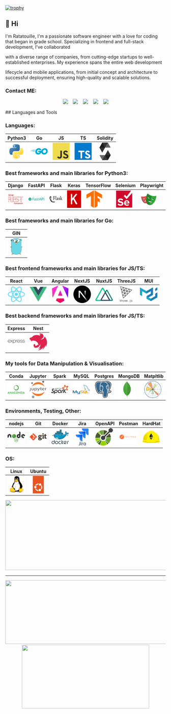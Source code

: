 [![trophy](https://github-profile-trophy.vercel.app/?username=BlueBigThink&ranking=B,C&theme=algolia&SECRET&title=Followers,Commits,Repositories,Experience,MultipleLang,-Stars,-PullRequest,-Reviews&theme=onedark)](https://github.com/ryo-ma/github-profile-trophy)
  
## 👋 Hi

I'm Ratatouille, I'm a passionate software engineer with a love for coding that began in grade
school. Specializing in frontend and full-stack development, I've collaborated

with a diverse range of companies, from cutting-edge startups to well-
established enterprises. My experience spans the entire web development

lifecycle and mobile applications, from initial concept and architecture to
successful deployment, ensuring high-quality and scalable solutions.

### Contact ME:
<p align="center">
  <a href="https://www.linkedin.com/in/juancarlos0330" target="_blank" rel="noopener noreferrer"><img src="https://img.icons8.com/fluency/2x/linkedin.png"  width="50" /></a>
  &nbsp;&nbsp;
  <a href="mailto:juancarlos.king0330@gmail.com" target="_blank" rel="noopener noreferrer"><img src="https://img.icons8.com/fluency/2x/gmail-new.png"  width="50" /></a>
  &nbsp;&nbsp;
  <a href="https://join.skype.com/invite/eU5RItNU94sI" target="_blank" rel="noopener noreferrer"><img src="https://img.icons8.com/color/2x/skype.png"  width="50" /></a>
  &nbsp;&nbsp;
  <a href="https://t.me/juancarlos_0330" target="_blank" rel="noopener noreferrer"><img src="https://img.icons8.com/color/2x/telegram-app.png"  width="50" /></a>
  &nbsp;&nbsp;
  <a href="https://juancarlos-porfolio.my.canva.site" target="_blank" rel="noopener noreferrer"><img src="https://img.icons8.com/nolan/2x/link.png"  width="50" /></a>
</p>
## Languages and Tools 
<div>

### Languages:
| Python3 | Go | JS | TS | Solidity |
|----------|----------|----------|-----|-----|
|  <img src="https://github.com/devicons/devicon/blob/master/icons/python/python-original.svg" title="Python"  alt="Python" width="55" height="55"/> |  <img src="https://github.com/devicons/devicon/blob/master/icons/go/go-original-wordmark.svg" title="Go" alt="Go" width="55" height="55"/> |  <img src="https://github.com/devicons/devicon/blob/master/icons/javascript/javascript-original.svg" title="JavaScript" alt="JavaScript" width="55" height="55"/> |  <img src="https://github.com/devicons/devicon/blob/master/icons/typescript/typescript-original.svg" title="TypeScript" alt="TypeScript" width="55" height="55"/> |  <img src="https://github.com/devicons/devicon/blob/master/icons/solidity/solidity-original.svg" title="Solidity" alt="Solidity" width="55" height="55"/>|

  

### Best frameworks and main libraries for Python3:

| Django | FastAPI | Flask | Keras | TensorFlow | Selenium | Playwright |
|----------|----------|----------|----------|----------|----------|----------|
|  <img src="https://github.com/devicons/devicon/blob/master/icons/djangorest/djangorest-line.svg" title="Django"  alt="Django" width="55" height="55"/> |  <img src="https://github.com/devicons/devicon/blob/master/icons/fastapi/fastapi-original-wordmark.svg" title="FastAPI"  alt="FastAPI" width="55" height="55"/> |  <img src="https://github.com/devicons/devicon/blob/master/icons/flask/flask-original-wordmark.svg" title="Flask"  alt="Flask" width="55" height="55"/> |  <img src="https://github.com/devicons/devicon/blob/master/icons/keras/keras-original.svg" title="Keras"  alt="Keras" width="55" height="55"/> |  <img src="https://github.com/devicons/devicon/blob/master/icons/tensorflow/tensorflow-original.svg" title="TF"  alt="TF" width="55" height="55"/> |  <img src="https://github.com/devicons/devicon/blob/master/icons/selenium/selenium-original.svg" title="Selenium"  alt="Selenium" width="55" height="55"/> |  <img src="https://github.com/devicons/devicon/blob/master/icons/playwright/playwright-original.svg" title="Playwright"  alt="Playwright" width="55" height="55"/> |



### Best frameworks and main libraries for Go:
| GIN |
|--------|
|  <img src="https://github.com/devicons/devicon/blob/master/icons/go/go-original.svg" title="GIN"  alt="GIN" width="55" height="55"/> |


### Best frontend frameworks and main libraries for JS/TS:
| React | Vue | Angular | NextJS | NuxtJS | ThreeJS | MUI |
|----------|----------|----------|----------|----------|----------|----------|
|  <img src="https://github.com/devicons/devicon/blob/master/icons/react/react-original.svg" title="React"  alt="React" width="55" height="55"/> |  <img src="https://github.com/devicons/devicon/blob/master/icons/vuejs/vuejs-original.svg" title="Vue"  alt="Vue" width="55" height="55"/> |  <img src="https://github.com/devicons/devicon/blob/master/icons/angular/angular-original.svg" title="Angular"  alt="Angular" width="55" height="55"/> |  <img src="https://github.com/devicons/devicon/blob/master/icons/nextjs/nextjs-original.svg" title="Next"  alt="Next" width="55" height="55"/> |  <img src="https://github.com/devicons/devicon/blob/master/icons/nuxtjs/nuxtjs-original.svg" title="Nuxt"  alt="Nuxt" width="55" height="55"/> |   <img src="https://github.com/devicons/devicon/blob/master/icons/threejs/threejs-original-wordmark.svg" title="ThreeJS"  alt="ThreeJS" width="55" height="55"/> |   <img src="https://github.com/devicons/devicon/blob/master/icons/materialui/materialui-original.svg" title="MUI"  alt="MUI" width="55" height="55"/> |

### Best backend frameworks and main libraries for JS/TS:
| Express | Nest |
|----------|----------|
|  <img src="https://github.com/devicons/devicon/blob/master/icons/express/express-original-wordmark.svg" title="Express"  alt="Express" width="55" height="55"/> |  <img src="https://github.com/devicons/devicon/blob/master/icons/nestjs/nestjs-original.svg" title="Nest"  alt="Nest" width="55" height="55"/> |

### My tools for Data Manipulation & Visualisation:

| Conda | Jupyter | Spark | MySQL | Postgres | MongoDB | Matpltlib |
|----------|----------|----------|----------|----------|----------|----------|
|<img src="https://github.com/devicons/devicon/blob/master/icons/anaconda/anaconda-original-wordmark.svg" title="Anaconda" alt="Conda" width="55" height="55"/>|<img src="https://github.com/devicons/devicon/blob/master/icons/jupyter/jupyter-original-wordmark.svg" title="Jupiter" alt="Jupiter" width="55" height="55"/>|<img src="https://github.com/devicons/devicon/blob/master/icons/apachespark/apachespark-original-wordmark.svg" title="Spark" alt="Spark" width="55" height="55"/>|<img src="https://github.com/devicons/devicon/blob/master/icons/mysql/mysql-original-wordmark.svg" title="MySQL" alt="MySQL" width="55" height="55"/>|<img src="https://github.com/devicons/devicon/blob/master/icons/postgresql/postgresql-original.svg" title="pg" alt="pg" width="55" height="55"/>|<img src="https://github.com/devicons/devicon/blob/master/icons/mongodb/mongodb-original.svg" title="MongoDB" alt="MongoDB" width="55" height="55"/>| <img src="https://github.com/devicons/devicon/blob/master/icons/matplotlib/matplotlib-original.svg" title="plotly" alt="pltly" width="55" height="55"/> |

  
### Environments, Testing, Other:

| nodejs | Git | Docker | Jira | OpenAPI | Postman | HardHat |
|----------|----------|----------|----------|----------|----------|----------|
|<img src="https://github.com/devicons/devicon/blob/master/icons/nodejs/nodejs-original-wordmark.svg" title="nodejs" alt="NodeJS" width="55" height="55"/>|<img src="https://github.com/devicons/devicon/blob/master/icons/git/git-original-wordmark.svg" title="Git" alt="Git" width="55" height="55"/>|<img src="https://github.com/devicons/devicon/blob/master/icons/docker/docker-original-wordmark.svg" title="Docker" alt="Docker" width="55" height="55"/>|<img src="https://github.com/devicons/devicon/blob/master/icons/jira/jira-original-wordmark.svg" title="Jira" alt="Jira" width="55" height="55"/>|  <img src="https://github.com/devicons/devicon/blob/master/icons/openapi/openapi-original.svg" title="OpenAPI" alt="OpenAPI" width="55" height="55"/>|  <img src="https://github.com/devicons/devicon/blob/master/icons/postman/postman-original-wordmark.svg" title="Postman" alt="Postman" width="55" height="55"/>| <img src="https://github.com/devicons/devicon/blob/master/icons/hardhat/hardhat-original.svg" title="HardHat" alt="HardHat" width="55" height="55"/>|


### OS:

| Linux | Ubuntu | 
|----------|----------|
| <img src="https://github.com/devicons/devicon/blob/master/icons/linux/linux-original.svg" title="Linux" alt="Linux" width="55" height="55"/> | <img src="https://github.com/devicons/devicon/blob/master/icons/ubuntu/ubuntu-original.svg" title="Ubuntu" alt="Ubuntu" width="55" height="55"/> |

  
<p align="center">
  <img width="800" height="220" src="https://streak-stats.demolab.com?user=bluebigthink&mode=weekly&theme=whatsapp-dark2">
</p>


---




<p align="center">
  <img width="600" height="200" src="https://github-readme-stats.vercel.app/api?username=BlueBigThink&show_icons=true&theme=vision-friendly-dark">
  <img width="400" height="200" src="https://github-readme-stats.vercel.app/api/top-langs/?username=BlueBigThink&size_weight=0.0005&count_weight=0.3&layout=compact&theme=vision-friendly-dark">
</p>
 

 
<div id="header" align="center">
  <img src="https://komarev.com/ghpvc/?username=BlueBigThink&style=for-the-badge&color=orange" alt=""/>
</div>
<!-- 
<p align="center">
 <img width="1000" src="assets/github-snake.svg" alt="snake"/>
</p>
 -->



